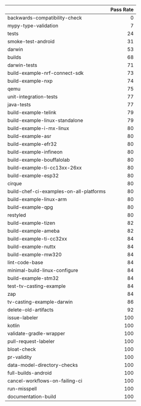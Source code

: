 |                                         |   Pass Rate |
|:----------------------------------------|------------:|
| backwards-compatibility-check           |           0 |
| mypy-type-validation                    |           7 |
| tests                                   |          24 |
| smoke-test-android                      |          31 |
| darwin                                  |          53 |
| builds                                  |          68 |
| darwin-tests                            |          71 |
| build-example-nrf-connect-sdk           |          73 |
| build-example-nxp                       |          74 |
| qemu                                    |          75 |
| unit-integration-tests                  |          77 |
| java-tests                              |          77 |
| build-example-telink                    |          79 |
| build-example-linux-standalone          |          79 |
| build-example-i-mx-linux                |          80 |
| build-example-asr                       |          80 |
| build-example-efr32                     |          80 |
| build-example-infineon                  |          80 |
| build-example-bouffalolab               |          80 |
| build-example-ti-cc13xx-26xx            |          80 |
| build-example-esp32                     |          80 |
| cirque                                  |          80 |
| build-chef-ci-examples-on-all-platforms |          80 |
| build-example-linux-arm                 |          80 |
| build-example-qpg                       |          80 |
| restyled                                |          80 |
| build-example-tizen                     |          82 |
| build-example-ameba                     |          82 |
| build-example-ti-cc32xx                 |          84 |
| build-example-nuttx                     |          84 |
| build-example-mw320                     |          84 |
| lint-code-base                          |          84 |
| minimal-build-linux-configure           |          84 |
| build-example-stm32                     |          84 |
| test-tv-casting-example                 |          84 |
| zap                                     |          84 |
| tv-casting-example-darwin               |          86 |
| delete-old-artifacts                    |          92 |
| issue-labeler                           |         100 |
| kotlin                                  |         100 |
| validate-gradle-wrapper                 |         100 |
| pull-request-labeler                    |         100 |
| bloat-check                             |         100 |
| pr-validity                             |         100 |
| data-model-directory-checks             |         100 |
| full-builds-android                     |         100 |
| cancel-workflows-on-failing-ci          |         100 |
| run-misspell                            |         100 |
| documentation-build                     |         100 |